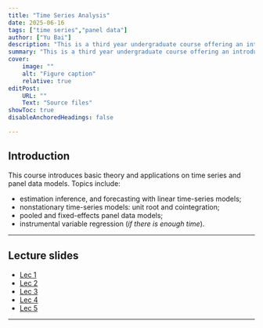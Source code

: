 ```yaml
---
title: "Time Series Analysis" 
date: 2025-06-16
tags: ["time series","panel data"]
author: ["Yu Bai"]
description: "This is a third year undergraduate course offering an introduction to time series analysis and panel data models. " 
summary: "This is a third year undergraduate course offering an introduction to time series analysis and panel data models." 
cover:
    image: ""
    alt: "Figure caption"
    relative: true
editPost:
    URL: ""
    Text: "Source files"
showToc: true
disableAnchoredHeadings: false

---
```


## Introduction

This course introduces basic theory and applications on time series and panel data models. Topics include:

+ estimation inference, and forecasting with linear time-series models;
+ nonstationary time-series models: unit root and cointegration; 
+ pooled and fixed-effects panel data models;
+ instrumental variable regression (*if there is enough time*). 
---

## Lecture slides

+ [Lec 1](slides/Lec1.pdf)
+ [Lec 2](slides/Lec2.pdf)
+ [Lec 3](slides/Lec3.pdf)
+ [Lec 4](slides/Lec4.pdf)
+ [Lec 5](slides/Lec5.pdf)
  
---

